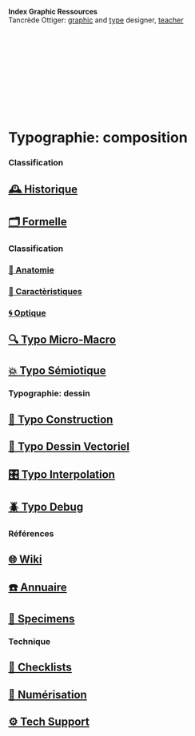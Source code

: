   **Index Graphic Ressources**  
  Tancrède Ottiger: [graphic](https://t-o.studio) and [type](https://t-o.supply) designer, [teacher](https://studioto.github.io)
# &nbsp;

<!---
## [🦚 Index Littérature Visuelle]()
## [💼 Portfolio](Student's projects)
## [⚡ Index Logos]()
## [🐦‍⬛ Index Animations]()
## [🏢 Index Grid Systems]()
## [🔮 Design Theories](/)
## [🔲 Design Gestalt](/)
## [📊 Design Hiérarchies](/)
## [🏗️ Typo Grille](/)
## [🚪 Typothèque Eracom](http://typo.eracom.ch)
--->


&nbsp;

&nbsp;


&nbsp;

# Typographie: composition

### Classification
## [🕰️ Historique](/overview-writing-history)
## [🗂️ Formelle](/classify-typefaces)

### Classification
### [🔬 Anatomie](/describe-typeface)
### [🧬 Caractèristiques](/parameter-typeface)
### [🌀 Optique](/correct-typeface)


## [🔍 Typo Micro-Macro](/set-typeface)

## [💥 Typo Sémiotique](/denote-typeface)



### Typographie: dessin
## [🔨 Typo Construction](/construct-typeface)
## [📐 Typo Dessin Vectoriel](/draw-vectors)
## [🎛️ Typo Interpolation](/interpolate-vectors)
## [🪲 Typo Debug](/debug-typefaces)


### Références
## [🌐 Wiki](/index-graphic-terminology)
## [☎️ Annuaire](/index-designers)
## [🧪 Specimens](/index-specimens)

### Technique
## [📝 Checklists](/check-things)
## [📸 Numérisation](/digitize-typeface)
## [⚙️ Tech Support](/support-technology)